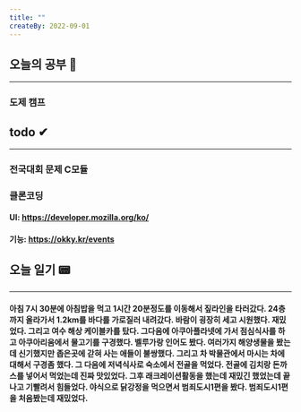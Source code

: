 ```yaml
---
title: ""
createBy: 2022-09-01
---
```

## 오늘의 공부 🎉
---
### 도제 캠프

## todo ✔
---
### 전국대회 문제 C모듈 
### 클론코딩
#### UI: https://developer.mozilla.org/ko/
#### 기능: https://okky.kr/events

## 오늘 일기 📟
---
#### 아침 7시 30분에 아침밥을 먹고 1시간 20분정도를 이동해서 짚라인을 타러갔다. 24층까지 올라가서 1.2km를 바다를 가로질러 내려갔다. 바람이 굉장히 세고 시원했다. 재밌었다. 그리고 여수 해상 케이블카를 탔다. 그다음에 아쿠아플라넷에 가서 점심식사를 하고 아쿠아리움에서 물고기를 구경했다. 벨루가랑 인어도 봤다. 여러가지 해양생물을 봤는데 신기했지만 좁은곳에 갇혀 사는 애들이 불쌍했다. 그리고 차 박물관에서 마시는 차에 대해서 구경좀 했다. 그 다음에 저녁식사로 숙소에서 전골을 먹었다. 전골에 김치랑 돈까스를 넣어서 먹었는데 진짜 맛있었다. 그후 래크레이션활동을 했는데 재밌긴 했었는데 끝나고 기빨려서 힘들었다. 야식으로 닭강정을 먹으면서 범죄도시1편을 봤다. 범죄도시1편을 처음봤는데 재밌었다.